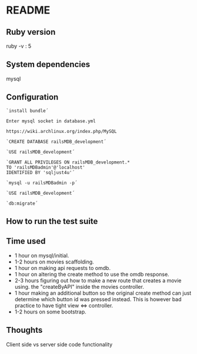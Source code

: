 # README

## Ruby version
ruby -v : 5

## System dependencies
mysql

## Configuration

	`install bundle´

	Enter mysql socket in database.yml

	https://wiki.archlinux.org/index.php/MySQL

	`CREATE DATABASE railsMDB_development´

	`USE railsMDB_development´

	`GRANT ALL PRIVILEGES ON railsMDB_development.*
	TO 'railsMDBadmin'@'localhost'
	IDENTIFIED BY 'sqljust4u'´

	`mysql -u railsMDBadmin -p´

	`USE railsMDB_development´

	`db:migrate´

## How to run the test suite

## Time used

* 1 hour on mysql/initial.
* 1-2 hours on movies scaffolding.
* 1 hour on making api requests to omdb.
* 1 hour on altering the create method to use the omdb response.
* 2-3 hours figuring out how to make a new route that creates a movie using. the "createByAPI" inside the movies controller.
* 1 hour making an additional button so the original create method can just determine which button id was pressed instead. This is however bad practice to have tight view <=> controller.
* 1-2 hours on some bootstrap.


## Thoughts
Client side vs server side code functionality